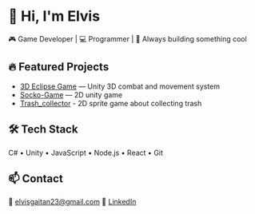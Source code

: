 # 👋 Hi, I'm Elvis
🎮 Game Developer | 💻 Programmer | 🚀 Always building something cool

## 🔥 Featured Projects
- [3D Eclipse Game](https://github.com/Egaytan23/Eclipse_engine_Return) — Unity 3D combat and movement system
- [Socko-Game](https://github.com/Egaytan23/Socko) — 2D unity game
- [Trash_collector](https://github.com/Egaytan23/TrashCollector) - 2D sprite game about collecting trash
## 🛠️ Tech Stack
C# • Unity • JavaScript • Node.js • React • Git

## 📫 Contact
📧 elvisgaitan23@gmail.com
🔗 [LinkedIn](https://linkedin.com/in/elvisg)
